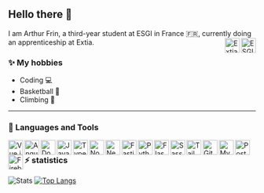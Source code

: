 ## Hello there 👋
I am Arthur Frin, a third-year student at ESGI in France 🇫🇷, currently doing an apprenticeship at Extia.
<img align="right" width="30px" src="https://media.licdn.com/dms/image/C4D0BAQHC6u_DHLZL1g/company-logo_200_200/0/1630528918884/esgi_logo?e=2147483647&v=beta&t=7hCx-wUZIZG13h9-LVjUsFjcn5tv5Qt8YUupcAYREek" alt="ESGI" />
<img align="right" width="30px" src="https://media.licdn.com/dms/image/D560BAQFcwg6XJ5r3Eg/company-logo_200_200/0/1667403446853/extia_logo?e=2147483647&v=beta&t=9ZH4gB0FtuKQJEgPqOiUZGkVe3C57LmiES-dHMSq_sM" alt="Extia" />

### ✨ My hobbies
- Coding 💻
- Basketball 🏀
- Climbing 🧗

---
### 🤖 Languages and Tools

<img align="left" width="30px" src="https://cdn.jsdelivr.net/gh/devicons/devicon@latest/icons/vuejs/vuejs-original.svg" alt="Vue.js" />
<img align="left" width="30px" src="https://cdn.jsdelivr.net/gh/devicons/devicon@latest/icons/angular/angular-original.svg" alt="Angular" />
<img align="left" width="30px" src="https://cdn.jsdelivr.net/gh/devicons/devicon@latest/icons/docker/docker-plain.svg" alt="Docker" />
<img align="left" width="30px" src="https://cdn.jsdelivr.net/gh/devicons/devicon@latest/icons/javascript/javascript-original.svg" alt="JavaScript" />
<img align="left" width="30px" src="https://cdn.jsdelivr.net/gh/devicons/devicon@latest/icons/typescript/typescript-original.svg" alt="TypeScript" />
<img align="left" width="30px" src="https://cdn.jsdelivr.net/gh/devicons/devicon@latest/icons/nodejs/nodejs-plain-wordmark.svg" alt="Node.js" />
<img align="left" width="30px" src="https://cdn.jsdelivr.net/gh/devicons/devicon@latest/icons/nestjs/nestjs-original.svg" alt="NestJS" />
<img align="left" width="30px" src="https://cdn.jsdelivr.net/gh/devicons/devicon@latest/icons/fastify/fastify-original.svg" alt="Fastify" />
<img align="left" width="30px" src="https://cdn.jsdelivr.net/gh/devicons/devicon@latest/icons/python/python-original.svg" alt="Python" />
<img align="left" width="30px" src="https://cdn.jsdelivr.net/gh/devicons/devicon@latest/icons/flask/flask-original.svg" alt="Flask" />
<img align="left" width="30px" src="https://cdn.jsdelivr.net/gh/devicons/devicon@latest/icons/sass/sass-original.svg" alt="Sass" />
<img align="left" width="30px" src="https://cdn.jsdelivr.net/gh/devicons/devicon@latest/icons/tailwindcss/tailwindcss-original.svg" alt="Tailwind CSS" />
<img align="left" width="30px" src="https://cdn.jsdelivr.net/gh/devicons/devicon@latest/icons/githubactions/githubactions-original.svg" alt="GitHub Actions" />
<img align="left" width="30px" src="https://cdn.jsdelivr.net/gh/devicons/devicon@latest/icons/mysql/mysql-original.svg" alt="MySQL" />
<img align="left" width="30px" src="https://cdn.jsdelivr.net/gh/devicons/devicon@latest/icons/postgresql/postgresql-plain.svg" alt="PostgreSQL" />
<img align="left" width="30px" src="https://cdn.jsdelivr.net/gh/devicons/devicon@latest/icons/firebase/firebase-original.svg" alt="Firebase" />
  
### ⚡️ statistics
![Stats](https://github-readme-stats.vercel.app/api?username=arcoss03&show=reviews,&theme=transparent&show_icons=true)
[![Top Langs](https://github-readme-stats.vercel.app/api/top-langs/?username=arcoss03&layout=donut&theme=transparent)](https://github.com/anuraghazra/github-readme-stats)



